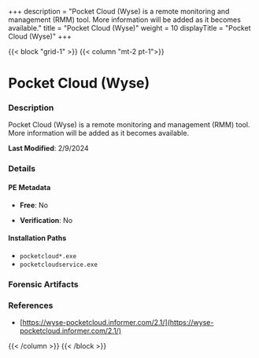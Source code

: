 +++
description = "Pocket Cloud (Wyse) is a remote monitoring and management (RMM) tool. More information will be added as it becomes available."
title = "Pocket Cloud (Wyse)"
weight = 10
displayTitle = "Pocket Cloud (Wyse)"
+++


{{< block "grid-1" >}}
{{< column "mt-2 pt-1">}}

# Pocket Cloud (Wyse)


### Description

Pocket Cloud (Wyse) is a remote monitoring and management (RMM) tool. More information will be added as it becomes available.



**Last Modified**: 2/9/2024

### Details


#### PE Metadata


- **Free**: No

- **Verification**: No




#### Installation Paths
- `pocketcloud*.exe`
- `pocketcloudservice.exe`

### Forensic Artifacts







### References
- [https://wyse-pocketcloud.informer.com/2.1/](https://wyse-pocketcloud.informer.com/2.1/)



{{< /column >}}
{{< /block >}}
